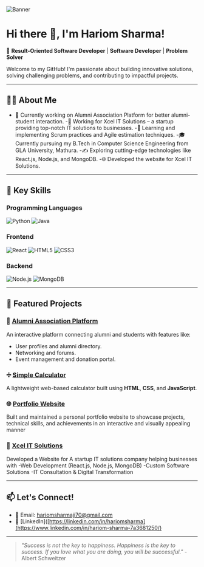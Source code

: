 ![Banner](https://cdn.dribbble.com/users/1162077/screenshots/3848914/programmer.gif)

# Hi there 👋, I'm Hariom Sharma!

🌟 **Result-Oriented Software Developer** | **Software Developer** | **Problem Solver**

Welcome to my GitHub! I'm passionate about building innovative solutions, solving challenging problems, and contributing to impactful projects.

---

## 👨‍💻 About Me
- 🔭 Currently working on Alumni Association Platform for better alumni-student interaction.
-🚀 Working for Xcel IT Solutions – a startup providing top-notch IT solutions to businesses.
-🌱 Learning and implementing Scrum practices and Agile estimation techniques.
-🎓 Currently pursuing my B.Tech in Computer Science Engineering from GLA University, Mathura.
-✍️ Exploring cutting-edge technologies like React.js, Node.js, and MongoDB.
-🌐 Developed the website for Xcel IT Solutions.

---

## 🚀 Key Skills
### Programming Languages
![Python](https://img.shields.io/badge/Python-3776AB?style=for-the-badge&logo=python&logoColor=white)
![Java](https://img.shields.io/badge/Java-007396?style=for-the-badge&logo=java&logoColor=white)


### Frontend
![React](https://img.shields.io/badge/React-61DAFB?style=for-the-badge&logo=react&logoColor=white)
![HTML5](https://img.shields.io/badge/HTML5-E34F26?style=for-the-badge&logo=html5&logoColor=white)
![CSS3](https://img.shields.io/badge/CSS3-1572B6?style=for-the-badge&logo=css3&logoColor=white)

### Backend
![Node.js](https://img.shields.io/badge/Node.js-339933?style=for-the-badge&logo=nodedotjs&logoColor=white)
![MongoDB](https://img.shields.io/badge/MongoDB-4EA94B?style=for-the-badge&logo=mongodb&logoColor=white)

---

## 💼 Featured Projects
### 🎯 [Alumni Association Platform](#)
An interactive platform connecting alumni and students with features like:
- User profiles and alumni directory.
- Networking and forums.
- Event management and donation portal.

### ➗ [Simple Calculator](https://hariom-sharma01.github.io/Simple_Calculator/)
A lightweight web-based calculator built using **HTML**, **CSS**, and **JavaScript**.

### 🌐 [ Portfolio Website ](https://hariom-sharma-portfolio.vercel.app/)
 Built and maintained a personal portfolio website to showcase projects, technical skills, and achievements in an
 interactive and visually appealing manner

### 🚀 [Xcel IT Solutions](https://xcelitsol.com)
Developed a Website for A startup IT solutions company
helping businesses with
-Web Development (React.js, Node.js, MongoDB)
-Custom Software Solutions
-IT Consultation & Digital Transformation

---

## 📫 Let's Connect!
- 📧 Email: hariomsharmaji70@gmail.com
- 💼 [LinkedIn]([https://linkedin.com/in/hariomsharma](https://www.linkedin.com/in/hariom-sharma-7a3681250/)


---

> *"Success is not the key to happiness. Happiness is the key to success. If you love what you are doing, you will be successful."* - Albert Schweitzer
